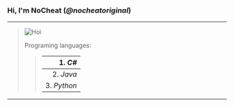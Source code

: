 ### Hi, I'm __NoCheat__ (_@nocheatoriginal_)

---

> ![](https://abload.de/img/macpfpdyko4.png "Hoi")
> 
> Programing languages: 
>> | 1.          _C#_ |
>> |-----------------:|
>> | 2.        _Java_ |
>> | 3.      _Python_ |
---

[comment]: < ![](https://abload.de/img/rikka_fullbody_pfp82ji6.png "Rikka Takanashi! Das wahre Auge des bösen Königs!") >
[comment]: < ![](https://abload.de/img/__profilbild__s2j47.jpeg "Hi!") >
